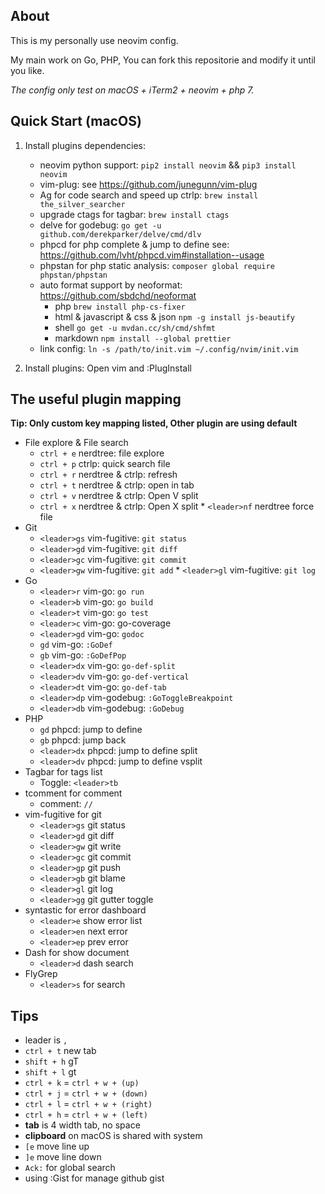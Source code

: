 ## About

This is my personally use neovim config.

My main work on Go, PHP, You can fork this repositorie and modify it until you like.

_The config only test on macOS + iTerm2 + neovim + php 7._

## Quick Start (macOS)

1.  Install plugins dependencies:

    - neovim python support: `pip2 install neovim` && `pip3 install neovim`
    - vim-plug: see https://github.com/junegunn/vim-plug
    - Ag for code search and speed up ctrlp: `brew install the_silver_searcher`
    - upgrade ctags for tagbar: `brew install ctags`
    - delve for godebug: `go get -u github.com/derekparker/delve/cmd/dlv`
    - phpcd for php complete & jump to define see: https://github.com/lvht/phpcd.vim#installation--usage
    - phpstan for php static analysis: `composer global require phpstan/phpstan`
    - auto format support by neoformat: https://github.com/sbdchd/neoformat
      - php `brew install php-cs-fixer`
      - html & javascript & css & json `npm -g install js-beautify`
      - shell `go get -u mvdan.cc/sh/cmd/shfmt`
      - markdown `npm install --global prettier`
    - link config: `ln -s /path/to/init.vim ~/.config/nvim/init.vim`

2.  Install plugins: Open vim and :PlugInstall

## The useful plugin mapping

**Tip: Only custom key mapping listed, Other plugin are using default**

- File explore & File search
  - `ctrl + e` nerdtree: file explore
  - `ctrl + p` ctrlp: quick search file
  - `ctrl + r` nerdtree & ctrlp: refresh
  - `ctrl + t` nerdtree & ctrlp: open in tab
  - `ctrl + v` nerdtree & ctrlp: Open V split
  - `ctrl + x` nerdtree & ctrlp: Open X split \* `<leader>nf` nerdtree force file
- Git
  - `<leader>gs` vim-fugitive: `git status`
  - `<leader>gd` vim-fugitive: `git diff`
  - `<leader>gc` vim-fugitive: `git commit`
  - `<leader>gw` vim-fugitive: `git add` \* `<leader>gl` vim-fugitive: `git log`
- Go
  - `<leader>r` vim-go: `go run`
  - `<leader>b` vim-go: `go build`
  - `<leader>t` vim-go: `go test`
  - `<leader>c` vim-go: go-coverage
  - `<leader>gd` vim-go: `godoc`
  - `gd` vim-go: `:GoDef`
  - `gb` vim-go: `:GoDefPop`
  - `<leader>dx` vim-go: `go-def-split`
  - `<leader>dv` vim-go: `go-def-vertical`
  - `<leader>dt` vim-go: `go-def-tab`
  - `<leader>dp` vim-godebug: `:GoToggleBreakpoint`
  - `<leader>db` vim-godebug: `:GoDebug`
- PHP
  - `gd` phpcd: jump to define
  - `gb` phpcd: jump back
  - `<leader>dx` phpcd: jump to define split
  - `<leader>dv` phpcd: jump to define vsplit
- Tagbar for tags list
  - Toggle: `<leader>tb`
- tcomment for comment
  - comment: `//`
- vim-fugitive for git
  - `<leader>gs` git status
  - `<leader>gd` git diff
  - `<leader>gw` git write
  - `<leader>gc` git commit
  - `<leader>gp` git push
  - `<leader>gb` git blame
  - `<leader>gl` git log
  - `<leader>gg` git gutter toggle
- syntastic for error dashboard
  - `<leader>e` show error list
  - `<leader>en` next error
  - `<leader>ep` prev error
- Dash for show document
  - `<leader>d` dash search
- FlyGrep
  - `<leader>s` for search

## Tips

- leader is `,`
- `ctrl + t` new tab
- `shift + h` gT
- `shift + l` gt
- `ctrl + k` = `ctrl + w + (up)`
- `ctrl + j` = `ctrl + w + (down)`
- `ctrl + l` = `ctrl + w + (right)`
- `ctrl + h` = `ctrl + w + (left)`
- **tab** is 4 width tab, no space
- **clipboard** on macOS is shared with system
- `[e` move line up
- `]e` move line down
- `Ack:` for global search
- using :Gist for manage github gist
